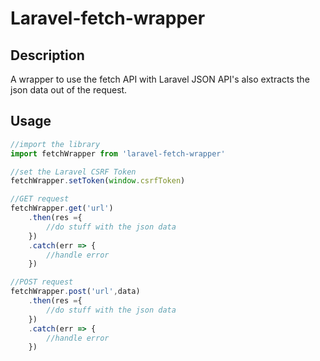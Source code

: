 # Laravel-fetch-wrapper

## Description

A wrapper to use the fetch API with Laravel JSON API's
also extracts the json data out of the request.

## Usage


```javascript
//import the library
import fetchWrapper from 'laravel-fetch-wrapper'

//set the Laravel CSRF Token
fetchWrapper.setToken(window.csrfToken)

//GET request
fetchWrapper.get('url')
	.then(res ={
		//do stuff with the json data
	})
	.catch(err => {
		//handle error
	})

//POST request
fetchWrapper.post('url',data)
	.then(res ={
		//do stuff with the json data
	})
	.catch(err => {
		//handle error
	})

```